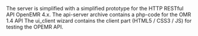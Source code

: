 
The server is simplified with a simplified prototype for the HTTP RESTful API OpenEMR 4.x.
The api-server archive contains a php-code for the OMR 1.4 API
The ui_client wizard contains the client part (HTML5 / CSS3 / JS) for testing the OPEMR API.
